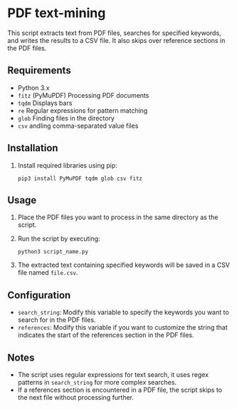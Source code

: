 # PDF text-mining

This script extracts text from PDF files, searches for specified keywords, and writes the results to a CSV file. It also skips over reference sections in the PDF files.

## Requirements
- Python 3.x
- `fitz` (PyMuPDF) Processing PDF documents
- `tqdm` Displays bars
- `re` Regular expressions for pattern matching
- `glob` Finding files in the directory
- `csv` andling comma-separated value files

## Installation
1. Install required libraries using pip:
    
    ``` pip3 install PyMuPDF tqdm glob csv fitz ```

## Usage
1. Place the PDF files you want to process in the same directory as the script.
2. Run the script by executing:
    
    ``` python3 script_name.py ```
    
3. The extracted text containing specified keywords will be saved in a CSV file named `file.csv`.

## Configuration
- `search_string`: Modify this variable to specify the keywords you want to search for in the PDF files.
- `references`: Modify this variable if you want to customize the string that indicates the start of the references section in the PDF files.

## Notes
- The script uses regular expressions for text search, it uses regex patterns in `search_string` for more complex searches.
- If a references section is encountered in a PDF file, the script skips to the next file without processing further.
